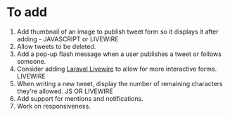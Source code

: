 # To add

1. Add thumbnail of an image to publish tweet form so it displays it after adding - JAVASCRIPT or LIVEWIRE
2. Allow tweets to be deleted.
3. Add a pop-up flash message when a user publishes a tweet or follows someone.
4. Consider adding [Laravel Livewire](https://laravel-livewire.com) to allow for more interactive forms. LIVEWIRE
5. When writing a new tweet, display the number of remaining characters they're allowed. JS OR LIVEWIRE
6. Add support for mentions and notifications.
7. Work on responsiveness.
